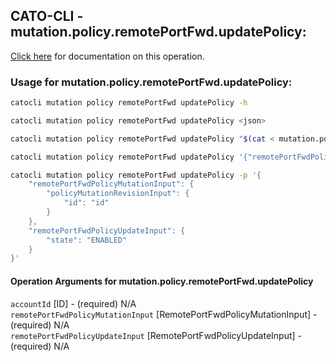 
## CATO-CLI - mutation.policy.remotePortFwd.updatePolicy:
[Click here](https://api.catonetworks.com/documentation/#mutation-mutation.policy.remotePortFwd.updatePolicy) for documentation on this operation.

### Usage for mutation.policy.remotePortFwd.updatePolicy:

```bash
catocli mutation policy remotePortFwd updatePolicy -h

catocli mutation policy remotePortFwd updatePolicy <json>

catocli mutation policy remotePortFwd updatePolicy "$(cat < mutation.policy.remotePortFwd.updatePolicy.json)"

catocli mutation policy remotePortFwd updatePolicy '{"remotePortFwdPolicyMutationInput":{"policyMutationRevisionInput":{"id":"id"}},"remotePortFwdPolicyUpdateInput":{"state":"ENABLED"}}'

catocli mutation policy remotePortFwd updatePolicy -p '{
    "remotePortFwdPolicyMutationInput": {
        "policyMutationRevisionInput": {
            "id": "id"
        }
    },
    "remotePortFwdPolicyUpdateInput": {
        "state": "ENABLED"
    }
}'
```

#### Operation Arguments for mutation.policy.remotePortFwd.updatePolicy ####

`accountId` [ID] - (required) N/A    
`remotePortFwdPolicyMutationInput` [RemotePortFwdPolicyMutationInput] - (required) N/A    
`remotePortFwdPolicyUpdateInput` [RemotePortFwdPolicyUpdateInput] - (required) N/A    
